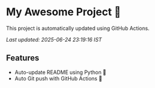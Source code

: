 # My Awesome Project 🚀

This project is automatically updated using GitHub Actions.

_Last updated: 2025-06-24 23:19:16 IST_

## Features
- Auto-update README using Python 🐍
- Auto Git push with GitHub Actions 🤖
